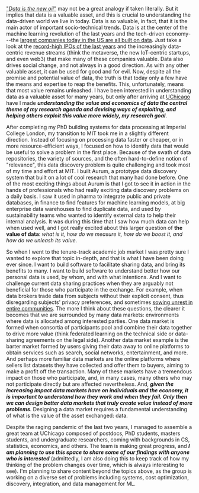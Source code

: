 ["*Data is the new oil*"](https://www.economist.com/leaders/2017/05/06/the-worlds-most-valuable-resource-is-no-longer-oil-but-data) may not be a great analogy if taken literally. But it implies that data is a valuable asset, and this is crucial to understanding the data-driven world we live in today. Data is so valuable, in fact, that it is the main actor of important socio-technical trends. Data is at the center of the machine learning revolution of the last years and the tech-driven economy---the [largest companies today in the US are all built on data](https://en.wikipedia.org/wiki/List_of_public_corporations_by_market_capitalization#2022). Just take a look at the [record-high IPOs of the last years](https://www.cnn.com/2020/09/16/investing/snowflake-ipo/index.html) and the increasingly data-centric revenue streams (think the metaverse, the new IoT-centric startups, and even web3) that make many of these companies valuable. Data also drives social change, and not always in a good direction. As with any other valuable asset, it can be used for good and for evil. Now, despite all the promise and potential value of data, the truth is that today only a few have the means and expertise to reap the benefits. This, unfortunately, means that most value remains unleashed. I have been interested in understanding data as a valuable asset for many years, but only after arriving at [UChicago](https://en.wikipedia.org/wiki/University_of_Chicago) have I made ***understanding the value and economics of data the central theme of my research agenda and devising ways of exploiting, and helping others exploit this value more widely, my research goal***.

After completing my PhD building systems for data processing at Imperial College London, my transition to MIT took me in a slightly different direction. Instead of focusing on processing data faster or cheaper, or in more resource-efficient ways, I focused on how to identify data that would be useful to solve a problem in the first place. Because of the swath of data repositories, the variety of sources, and the often hard-to-define notion of "relevance", this data discovery problem is quite challenging and took most of my time and effort at MIT. I built Aurum, a prototype data discovery system that built on a lot of cool research that many had done before. One of the most exciting things about Aurum is that I got to see it in action in the hands of professionals who had really exciting data discovery problems on a daily basis. I saw it used in pharma to integrate public and private databases, in finance to find features for machine learning models, at big enterprise data warehouses to find duplicate data, and used by sustainability teams who wanted to identify external data to help their internal analysis. It was during this time that I saw how much data can help when used well, and I got really excited about this larger question of **the value of data**: *what is it, how do we measure it, how do we boost it, and how do we unleash its value*.

So when I went to the tenure-track academic job market I was pretty sure I wanted to explore that topic in-depth, and that is what I have been doing ever since. I want to build software to facilitate sharing data, and bring its benefits to many. I want to build software to understand better how our personal data is used, by whom, and with what intentions. And I want to challenge current data sharing practices when they are arguably not beneficial for those who participate in the exchange. For example, when data brokers trade data from subjects without their explicit consent, thus disregarding subjects' privacy preferences, and sometimes [sowing unrest in entire communities](https://en.wikipedia.org/wiki/Facebook–Cambridge_Analytica_data_scandal). The more I think about these questions, the clearer it becomes that we are surrounded by many data markets: environments where data is allocated among interested parties. One data market is formed when consortia of participants pool and combine their data together to drive more value (think federated learning on the technical side or data-sharing agreements on the legal side). Another data market example is the barter market formed by users giving their data away to online platforms to obtain services such as search, social networks, entertainment, and more. And perhaps more familiar data markets are the online platforms where sellers list datasets they have collected and offer them to buyers, aiming to make a profit off the transaction. Many of these markets have a tremendous impact on those who participate, and, in many cases, many others who may not participate directly but are affected nevertheless. And, ***given the increasing impact data markets have on individuals and the economy, it is important to understand how they work and when they fail. Only then we can design better data markets that truly create value instead of more problems***. Designing a data market requires a fundamental understanding of what is the value of the asset exchanged: data.

Despite the raging pandemic of the last two years, I managed to assemble a great team at UChicago composed of postdocs, PhD students, masters students, and undergraduate researchers, coming with backgrounds in CS, statistics, economics, and others. The team is making great progress, and ***I am planning to use this space to share some of our findings with anyone who is interested*** (admittedly, I am also doing this to keep track of how my thinking of the problem changes over time, which is always interesting to see). I'm planning to share content beyond the topics above, as the group is working on a diverse set of problems including systems, cost optimization, discovery, integration, and data management for ML. 
